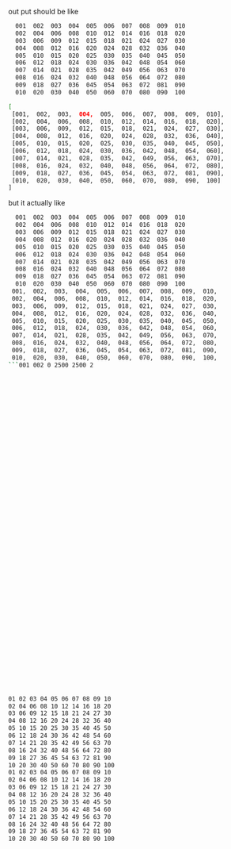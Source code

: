 
out put should be like
```sh
  001  002  003  004  005  006  007  008  009  010
  002  004  006  008  010  012  014  016  018  020
  003  006  009  012  015  018  021  024  027  030
  004  008  012  016  020  024  028  032  036  040
  005  010  015  020  025  030  035  040  045  050
  006  012  018  024  030  036  042  048  054  060
  007  014  021  028  035  042  049  056  063  070
  008  016  024  032  040  048  056  064  072  080
  009  018  027  036  045  054  063  072  081  090
  010  020  030  040  050  060  070  080  090  100

[
 [001,  002,  003,  004,  005,  006,  007,  008,  009,  010],
 [002,  004,  006,  008,  010,  012,  014,  016,  018,  020],
 [003,  006,  009,  012,  015,  018,  021,  024,  027,  030],
 [004,  008,  012,  016,  020,  024,  028,  032,  036,  040],
 [005,  010,  015,  020,  025,  030,  035,  040,  045,  050],
 [006,  012,  018,  024,  030,  036,  042,  048,  054,  060],
 [007,  014,  021,  028,  035,  042,  049,  056,  063,  070],
 [008,  016,  024,  032,  040,  048,  056,  064,  072,  080],
 [009,  018,  027,  036,  045,  054,  063,  072,  081,  090],
 [010,  020,  030,  040,  050,  060,  070,  080,  090,  100]
]
```
but it actually like
```sh
  001  002  003  004  005  006  007  008  009  010
  002  004  006  008  010  012  014  016  018  020
  003  006  009  012  015  018  021  024  027  030
  004  008  012  016  020  024  028  032  036  040
  005  010  015  020  025  030  035  040  045  050
  006  012  018  024  030  036  042  048  054  060
  007  014  021  028  035  042  049  056  063  070
  008  016  024  032  040  048  056  064  072  080
  009  018  027  036  045  054  063  072  081  090
  010  020  030  040  050  060  070  080  090  100
 001,  002,  003,  004,  005,  006,  007,  008,  009,  010,
 002,  004,  006,  008,  010,  012,  014,  016,  018,  020,
 003,  006,  009,  012,  015,  018,  021,  024,  027,  030,
 004,  008,  012,  016,  020,  024,  028,  032,  036,  040,
 005,  010,  015,  020,  025,  030,  035,  040,  045,  050,
 006,  012,  018,  024,  030,  036,  042,  048,  054,  060,
 007,  014,  021,  028,  035,  042,  049,  056,  063,  070,
 008,  016,  024,  032,  040,  048,  056,  064,  072,  080,
 009,  018,  027,  036,  045,  054,  063,  072,  081,  090,
 010,  020,  030,  040,  050,  060,  070,  080,  090,  100,
```001 002 0 2500 2500 2















































01 02 03 04 05 06 07 08 09 10 
02 04 06 08 10 12 14 16 18 20 
03 06 09 12 15 18 21 24 27 30 
04 08 12 16 20 24 28 32 36 40 
05 10 15 20 25 30 35 40 45 50 
06 12 18 24 30 36 42 48 54 60 
07 14 21 28 35 42 49 56 63 70 
08 16 24 32 40 48 56 64 72 80 
09 18 27 36 45 54 63 72 81 90 
10 20 30 40 50 60 70 80 90 100 
01 02 03 04 05 06 07 08 09 10 
02 04 06 08 10 12 14 16 18 20 
03 06 09 12 15 18 21 24 27 30 
04 08 12 16 20 24 28 32 36 40 
05 10 15 20 25 30 35 40 45 50 
06 12 18 24 30 36 42 48 54 60 
07 14 21 28 35 42 49 56 63 70 
08 16 24 32 40 48 56 64 72 80 
09 18 27 36 45 54 63 72 81 90 
10 20 30 40 50 60 70 80 90 100 
